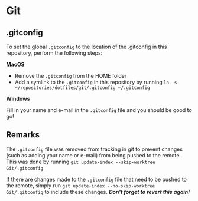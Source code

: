 # Git

## .gitconfig
To set the global `.gitconfig` to the location of the .gitconfig in this repository, perform the following steps:

**MacOS**
- Remove the `.gitconfig` from the HOME folder
- Add a symlink to the `.gitconfig` in this repository by running `ln -s ~/repositories/dotfiles/git/.gitconfig ~/.gitconfig`

**Windows**

Fill in your name and e-mail in the `.gitconfig` file and you should be good to go!

## Remarks
The `.gitconfig` file was removed from tracking in git to prevent changes (such as adding your name or e-mail) from being pushed to the remote. This was done by running `git update-index --skip-worktree Git/.gitconfig`.

If there are changes made to the `.gitconfig` file that need to be pushed to the remote, simply run `git update-index --no-skip-worktree Git/.gitconfig` to include these changes. ***Don't forget to revert this again!***